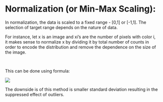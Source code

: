 # Normalization \(or Min-Max Scaling\):

In normalization, the data is scaled to a fixed range - \[0,1\] or \[-1,1\]. The selection of target range depends on the nature of data.  


For instance, let x is an image and xi’s are the number of pixels with color i, it makes sense to normalize x by dividing it by total number of counts in order to encode the distribution and remove the dependence on the size of the image.

‌

This can be done using formula:



![](https://lh3.googleusercontent.com/A_SCMUynyIJHrNjxjd4k4zEK_UIOcqKobe9blXumH1RSp6kEpxy5SZpLmft0Fhzu441UERNKmX5AXDvDjZ2v02m8cTarJhtQoIsdwGAtLXsT7nyhTTLWIwc2rOFXs4GR3HlFoaCw)

The downside is of this method is smaller standard deviation resulting in the suppressed effect of outliers.  


